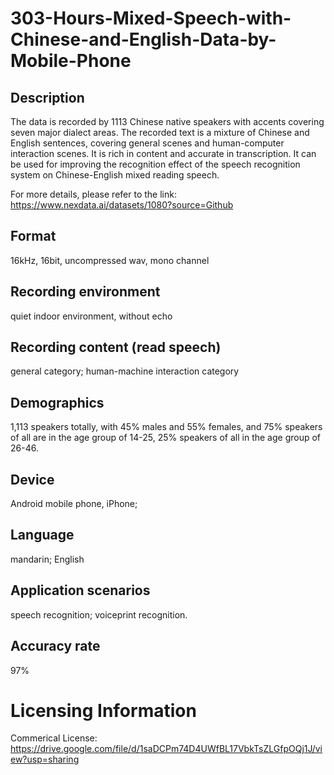 # 303-Hours-Mixed-Speech-with-Chinese-and-English-Data-by-Mobile-Phone


## Description
The data is recorded by 1113 Chinese native speakers with accents covering seven major dialect areas. The recorded text is a mixture of Chinese and English sentences, covering general scenes and human-computer interaction scenes. It is rich in content and accurate in transcription. It can be used for improving the recognition effect of the speech recognition system on Chinese-English mixed reading speech.

For more details, please refer to the link: https://www.nexdata.ai/datasets/1080?source=Github


## Format
16kHz, 16bit, uncompressed wav, mono channel

## Recording environment
quiet indoor environment, without echo

## Recording content (read speech)
general category; human-machine interaction category

## Demographics
1,113 speakers totally, with 45% males and 55% females, and 75% speakers of all are in the age group of 14-25, 25% speakers of all in the age group of 26-46.

## Device
Android mobile phone, iPhone;

## Language
mandarin; English

## Application scenarios
speech recognition; voiceprint recognition.

## Accuracy rate
97%

# Licensing Information
Commerical License: https://drive.google.com/file/d/1saDCPm74D4UWfBL17VbkTsZLGfpOQj1J/view?usp=sharing
